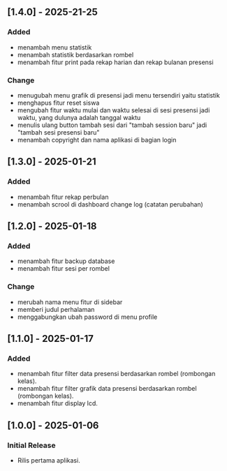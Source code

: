 ## [1.4.0] - 2025-21-25
### Added
-   menambah menu statistik
-   menambah statistik berdasarkan rombel
-   menambah fitur print pada rekap harian dan rekap bulanan presensi
### Change
-   menugubah menu grafik di presensi jadi menu tersendiri yaitu statistik
-   menghapus fitur reset siswa
-   mengubah fitur waktu mulai dan waktu selesai di sesi presensi jadi waktu, yang dulunya adalah tanggal waktu
-   menulis ulang button tambah sesi dari "tambah session baru" jadi "tambah sesi presensi baru"
-   menambah copyright dan nama aplikasi di bagian login
## [1.3.0] - 2025-01-21

### Added
-   menambah fitur rekap perbulan
-   menambah scrool di dashboard change log (catatan perubahan) 

## [1.2.0] - 2025-01-18

### Added

-   menambah fitur backup database
-   menambah fitur sesi per rombel

### Change 
-   merubah nama menu fitur di sidebar
-   memberi judul perhalaman
-   menggabungkan ubah password di menu profile

## [1.1.0] - 2025-01-17

### Added

-   menambah fitur filter data presensi berdasarkan rombel (rombongan kelas).
-   menambah fitur filter grafik data presensi berdasarkan rombel (rombongan kelas).
-   menambah fitur display lcd.

## [1.0.0] - 2025-01-06

### Initial Release

-   Rilis pertama aplikasi.

